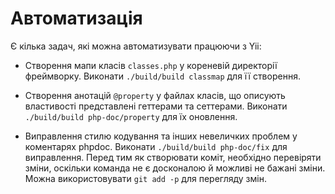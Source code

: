 Автоматизація
=============

Є кілька задач, які можна автоматизувати працюючи з Yii:

- Створення мапи класів `classes.php` у кореневій директорії фреймворку.
  Виконати `./build/build classmap` для її створення.

- Створення анотацій `@property` у файлах класів, що описують властивості представлені геттерами та сеттерами.
  Виконати `./build/build php-doc/property` для їх оновлення.

- Виправлення стилю кодування та інших невеличких проблем у коментарях phpdoc.
  Виконати `./build/build php-doc/fix` для виправлення.
  Перед тим як створювати коміт, необхідно перевіряти зміни, оскільки команда не є досконалою й можливі не бажані зміни.
  Можна використовувати `git add -p` для перегляду змін.
